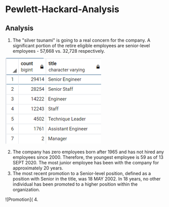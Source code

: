 # Pewlett-Hackard-Analysis

## Analysis

1.  The "silver tsunami" is going to a real concern for the company.  A significant portion of the retire eligible employees are senior-level employees - 57,668 vs. 32,728 respectively.

![Retiring Titles](https://github.com/smulhern03-bootcamp/Pewlett-Hackard-Analysis/blob/master/Retiring%20Titles.PNG)

2.  The company has zero employees born after 1965 and has not hired any employees since 2000.  Therefore, the youngest employee is 59 as of 13 SEPT 2020.  The most junior employee has been with the company for approximately 20 years.
3.  The most recent promotion to a Senior-level position, defined as a position with Senior in the title, was 18 MAY 2002.  In 18 years, no other individual has been promoted to a higher position within the organization.

![Promotion](
4.

